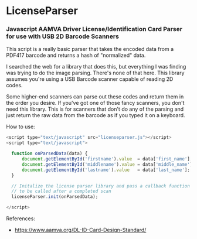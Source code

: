# LicenseParser
### Javascript AAMVA Driver License/Identification Card Parser for use with USB 2D Barcode Scanners

This script is a really basic parser that takes the encoded data from a PDF417 barcode and returns a hash of "normalized" data.

I searched the web for a library that does this, but everything I was finding was trying to do the image parsing.  There's none of that here.  This library assumes you're using a USB Barcode scanner capable of reading 2D codes.

Some higher-end scanners can parse out these codes and return them in the order you desire.  If you've got one of those fancy scanners, you don't need this library.  This is for scanners that don't do any of the parsing and just return the raw data from the barcode as if you typed it on a keyboard.

How to use:
```javascript
<script type="text/javascript" src="licenseparser.js"></script>
<script type="text/javascript">

  function onParsedData(data) {
      document.getElementById('firstname').value  = data['first_name'];
      document.getElementById('middlename').value = data['middle_name'];
      document.getElementById('lastname').value   = data['last_name'];
  }

  // Initalize the license parser library and pass a callback function
  // to be called after a completed scan
  licenseParser.init(onParsedData);

</script>
```

References:
* https://www.aamva.org/DL-ID-Card-Design-Standard/
